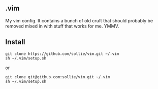 ## .vim

My vim config. 
It contains a bunch of old cruft that should probably be removed
mixed in with stuff that works for me. YMMV.

## Install
```
git clone https://github.com/sollie/vim.git ~/.vim
sh ~/.vim/setup.sh
```
or
```
git clone git@github.com:sollie/vim.git ~/.vim
sh ~/.vim/setup.sh
```

